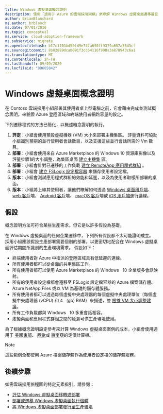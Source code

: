```yaml
---
title: Windows 虛擬桌面概念證明
description: 使用「適用于 Azure 的雲端採用架構」來瞭解 Windows 虛擬桌面遷移最佳做法，以降低複雜度並將遷移程式標準化。
author: BrianBlanchard
ms.author: brblanch
ms.date: 07/01/2010
ms.topic: conceptual
ms.service: cloud-adoption-framework
ms.subservice: migrate
ms.openlocfilehash: b17c1703bd50f49e747a690ff9379a687a5543cf
ms.sourcegitcommit: 8b82889dca0091f3cc64116f998a3a878943c6a1
ms.translationtype: MT
ms.contentlocale: zh-TW
ms.lasthandoff: 09/09/2020
ms.locfileid: "89605042"
---
```

<!-- cSpell:ignore FSLogix onboards remoteapp macos -->

# <a name="windows-virtual-desktop-proof-of-concept"></a>Windows 虛擬桌面概念證明

在 Contoso 雲端採用小組部署其使用者桌上型電腦之前，它會藉由完成並測試概念證明，來驗證 Azure 登陸區域和終端使用者網路容量的設定。

下列遷移程式的方法已簡化，以概述概念證明的執行。

1. **評定**：小組會使用預設虛擬機器 (VM) 大小來部署主機集區。 評量資料可協助小組識別預期的並行使用者會話數目，以及支援這些並行會話所需的 Vm 數目。
2. **部署**：小組會使用來自 Azure Marketplace 的 Windows 10 資源庫影像以及評量步驟1的大小調整，為集區桌面 [建立主機集](/azure/virtual-desktop/create-host-pools-azure-marketplace) 區。
3. **部署**：小組會針對已遷移的工作負載 [建立 RemoteApp 應用程式群組](/azure/virtual-desktop/manage-app-groups#create-a-remoteapp-group) 。
4. **部署**：小組會 [建立 FSLogix 設定檔容器](/azure/virtual-desktop/create-host-pools-user-profile) 來儲存使用者設定檔。
5. **版本**：小組會測試應用程式群組的效能和延遲，以及為使用者取樣所部署的桌面。
6. **版本**：小組將上線其使用者，讓他們瞭解如何透過 [Windows 桌面用戶端](/azure/virtual-desktop/connect-windows-7-and-10)、 [web 客戶](/azure/virtual-desktop/connect-web)端、 [Android 客戶](/azure/virtual-desktop/connect-android)端、 [macOS 客戶](/azure/virtual-desktop/connect-macos)端或 [iOS 用戶端](/azure/virtual-desktop/connect-ios)進行連線。

## <a name="assumptions"></a>假設

概念證明方法可符合某些生產需求，但它是以許多假設為基礎。

在 Windows 虛擬桌面的任何企業遷移中，下列所有假設都不太可能證明成立。 採用小組應該假設生產部署需要個別的部署，以更密切地配合在 Windows 虛擬桌面評估期間所識別的生產環境需求。 假設如下：

- 終端使用者對 Azure 中指派的登陸區域具有低延遲的連線。
- 所有使用者都可以從桌面的共用集區工作。
- 所有使用者都可以使用 Azure Marketplace 的 Windows &nbsp; 10 企業版多會話映射。
- 所有的使用者設定檔都會遷移至 FSLogix 設定檔容器的 Azure 檔案儲存體、Azure NetApp Files 或以 VM 為基礎的儲存體服務。
- 所有使用者都可以透過每個虛擬中央處理器的每個虛擬中央處理單位（每個虛擬中央處理器 (vCPU) 和 4 &nbsp; (gb) RAM）來描述，並 [根據 VM 大小調整建議](/windows-server/remote/remote-desktop-services/virtual-machine-recs#multi-session-recommendations)。
- 所有工作負載都與 Windows &nbsp; 10 多重會話相容。
- 虛擬桌面和應用程式群組之間的延遲可供生產環境使用。

為了根據概念證明設定參考來計算 Windows 虛擬桌面案例的成本，小組會使用適用于 [美國東部](https://azure.com/e/448606254c9a44f88798892bb8e0ef3c)、 [西歐](https://azure.com/e/61a376d5f5a641e8ac31d1884ade9e55)或 [東南亞](https://azure.com/e/7cf555068922461587d0aa99a476f926)的定價計算機。
> [!NOTE]
> 這些範例全都使用 Azure 檔案儲存體作為使用者設定檔的儲存體服務。

## <a name="next-steps"></a>後續步驟

如需雲端採用旅程圖的特定元素指引，請參閱：

- [評估 Windows 虛擬桌面移轉或部署](./migrate-assess.md)
- [部署或遷移 Windows 虛擬桌面執行個體](./migrate-deploy.md)
- [將 Windows 虛擬桌面部署發行至生產環境](./migrate-release.md)
